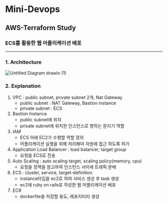 # Mini-Devops
## AWS-Terraform Study
### ECS를 활용한 웹 어플리케이션 배포
---
### 1. Architecture
![Untitled Diagram drawio (1)](https://user-images.githubusercontent.com/49158155/167415054-5693f60a-7ceb-4ff4-82d2-6933622dcb2e.png)

### 2. Explanation
1. VPC : public subnet, private subnet 2개, Nat Gateway
    - public subnet : NAT Gateway, Bastion instance
    - private subnet : ECS
2. Bastion Instance
    - public subnet에 위치
    - private subnet에 위치한 인스턴스로 향하는 문지기 역할
3. IAM 
    - ECS 아래 EC2가 수행할 역할 정의
    - 어플리케이션 실행을 위해 처리해야 자원에 접근 하도록 허가
4. Application Load Balancer : load balancer, target group
    - 요청을 ECS로 전송
5. Auto Scaling : auto scaling target, scaling policy(memory, cpu)
    - 요청을 정책을 참고하여 인스턴스 사이에 트래픽 분배
6. ECS : cluster, service, target-definition
    - instance타입을 ec2로 하여 서비스 생성 후 task 생성
    - ec2에 ruby on rails로 작성한 웹 어플리케이션 배포
7. ECR 
    - dockerfile을 저장할 용도, 레포지터리 생성


